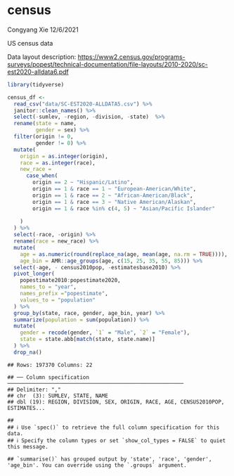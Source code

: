 census
================
Congyang Xie
12/6/2021

US census data

Data layout description:
<https://www2.census.gov/programs-surveys/popest/technical-documentation/file-layouts/2010-2020/sc-est2020-alldata6.pdf>

``` r
library(tidyverse)
```

``` r
census_df <- 
  read_csv("data/SC-EST2020-ALLDATA5.csv") %>% 
  janitor::clean_names() %>% 
  select(-sumlev, -region, -division, -state)  %>% 
  rename(state = name,
         gender = sex) %>%
  filter(origin != 0,
         gender != 0) %>% 
  mutate(
    origin = as.integer(origin),
    race = as.integer(race),
    new_race = 
      case_when( 
        origin == 2 ~ "Hispanic/Latino",
        origin == 1 & race == 1 ~ "European-American/White",
        origin == 1 & race == 2 ~ "African-American/Black",
        origin == 1 & race == 3 ~ "Native American/Alaskan",
        origin == 1 & race %in% c(4, 5) ~ "Asian/Pacific Islander"
      
    )
  ) %>% 
  select(-race, -origin) %>%
  rename(race = new_race) %>% 
  mutate(
    age = as.numeric(round(replace_na(age, mean(age, na.rm = TRUE)))),
    age_bin = AMR::age_groups(age, c(15, 25, 35, 55, 85))) %>% 
  select(-age, - census2010pop, -estimatesbase2010) %>% 
  pivot_longer(
    popestimate2010:popestimate2020,
    names_to = "year",
    names_prefix ="popestimate",
    values_to = "population"
  ) %>% 
  group_by(state, race, gender, age_bin, year) %>%
  summarize(population = sum(population)) %>% 
  mutate(
    gender = recode(gender, `1` = "Male", `2` = "Female"),
    state = state.abb[match(state, state.name)]
  ) %>% 
  drop_na()
```

    ## Rows: 197370 Columns: 22

    ## ── Column specification ────────────────────────────────────────────────────────
    ## Delimiter: ","
    ## chr  (3): SUMLEV, STATE, NAME
    ## dbl (19): REGION, DIVISION, SEX, ORIGIN, RACE, AGE, CENSUS2010POP, ESTIMATES...

    ## 
    ## ℹ Use `spec()` to retrieve the full column specification for this data.
    ## ℹ Specify the column types or set `show_col_types = FALSE` to quiet this message.

    ## `summarise()` has grouped output by 'state', 'race', 'gender', 'age_bin'. You can override using the `.groups` argument.
